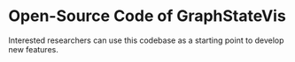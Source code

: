 # Open-Source Code of GraphStateVis
Interested researchers can use this codebase as a starting point to develop new features.
